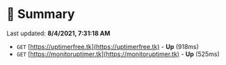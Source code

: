 # 📖 Summary
Last updated: **8/4/2021, 7:31:18 AM**

- `GET` [https://uptimerfree.tk](https://uptimerfree.tk) - **Up** (918ms)
- `GET` [https://monitoruptimer.tk](https://monitoruptimer.tk) - **Up** (525ms)
